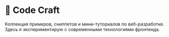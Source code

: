 # 🧩 Code Craft

Коллекция примеров, сниппетов и мини-туториалов по веб-разработке.  
Здесь я экспериментирую с современными технологиями фронтенда.
